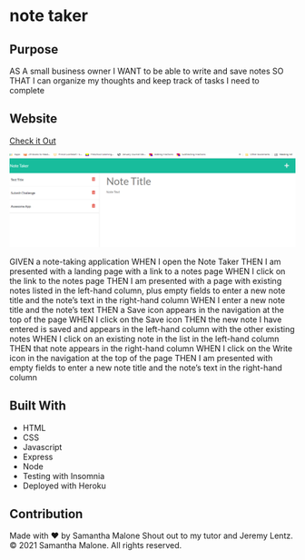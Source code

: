 # note taker

## Purpose
AS A small business owner
I WANT to be able to write and save notes
SO THAT I can organize my thoughts and keep track of tasks I need to complete

## Website
[Check it Out](https://whispering-journey-03029.herokuapp.com/)

![Image of Note Taker](./screenshot.PNG)

GIVEN a note-taking application
WHEN I open the Note Taker
THEN I am presented with a landing page with a link to a notes page
WHEN I click on the link to the notes page
THEN I am presented with a page with existing notes listed in the left-hand column, plus empty fields to enter a new note title and the note’s text in the right-hand column
WHEN I enter a new note title and the note’s text
THEN a Save icon appears in the navigation at the top of the page
WHEN I click on the Save icon
THEN the new note I have entered is saved and appears in the left-hand column with the other existing notes
WHEN I click on an existing note in the list in the left-hand column
THEN that note appears in the right-hand column
WHEN I click on the Write icon in the navigation at the top of the page
THEN I am presented with empty fields to enter a new note title and the note’s text in the right-hand column

## Built With
* HTML
* CSS
* Javascript
* Express
* Node
* Testing with Insomnia
* Deployed with Heroku


## Contribution
Made with ❤️ by Samantha Malone
Shout out to my tutor and Jeremy Lentz.
© 2021 Samantha Malone. All rights reserved.
